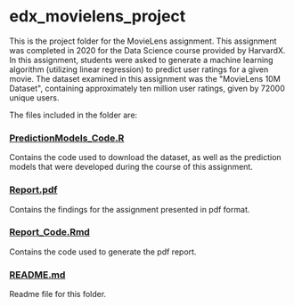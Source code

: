 # edx_movielens_project
This is the project folder for the MovieLens assignment. This assignment was completed in 2020 for the Data Science course provided by HarvardX. In this assignment, students were asked to generate a machine learning algorithm (utilizing linear regression) to predict user ratings for a given movie. The dataset examined in this assignment was the "MovieLens 10M Dataset", containing approximately ten million user ratings, given by 72000 unique users. 

The files included in the folder are:
### [PredictionModels_Code.R](PredictionModels_Code.R)
Contains the code used to download the dataset, as well as the prediction models that were developed during the course of this assignment.

### [Report.pdf](Report.pdf)
Contains the findings for the assignment presented in pdf format.

### [Report_Code.Rmd](Report_Code.Rmd)
Contains the code used to generate the pdf report.

### [README.md](README.md)
Readme file for this folder.
